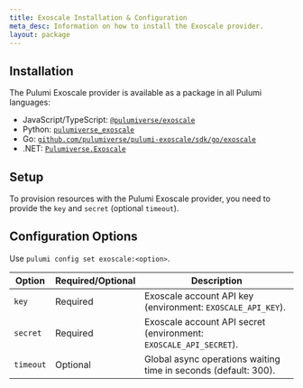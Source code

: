 ```yaml
---
title: Exoscale Installation & Configuration
meta_desc: Information on how to install the Exoscale provider.
layout: package
---
```


## Installation

The Pulumi Exoscale provider is available as a package in all Pulumi languages:

* JavaScript/TypeScript: [`@pulumiverse/exoscale`](https://www.npmjs.com/package/@pulumiverse/exoscale)
* Python: [`pulumiverse_exoscale`](https://pypi.org/project/pulumiverse-exoscale/)
* Go: [`github.com/pulumiverse/pulumi-exoscale/sdk/go/exoscale`](https://pkg.go.dev/github.com/pulumiverse/pulumi-exoscale/sdk)
* .NET: [`Pulumiverse.Exoscale`](https://www.nuget.org/packages/Pulumiverse.Exoscale)

## Setup

To provision resources with the Pulumi Exoscale provider, you need to provide the `key` and `secret` (optional `timeout`). 

## Configuration Options

Use `pulumi config set exoscale:<option>`.

| Option | Required/Optional | Description |
| - | - | - |
| `key` | Required | Exoscale account API key (environment: `EXOSCALE_API_KEY`). |
| `secret` | Required | Exoscale account API secret (environment: `EXOSCALE_API_SECRET`). |
| `timeout` | Optional | Global async operations waiting time in seconds (default: 300). |
